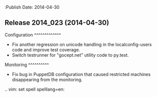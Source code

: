 :Publish Date: 2014-04-30

Release 2014_023 (2014-04-30)
-----------------------------

Configuration
^^^^^^^^^^^^^

* Fix another regression on unicode handling in the localconfig-users code
  and improve test coverage.
* Switch testrunner for "gocept.net" utility code to py.test.


Monitoring
^^^^^^^^^^

* Fix bug in PuppetDB configuration that caused restricted machines disappearing
  from the monitoring.

.. vim: set spell spelllang=en:
